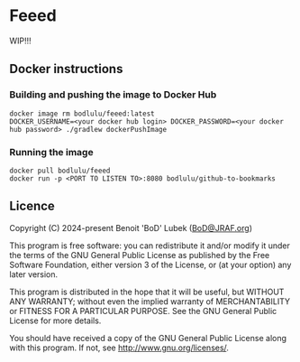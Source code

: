 # Feeed

WIP!!!

## Docker instructions

### Building and pushing the image to Docker Hub

```
docker image rm bodlulu/feeed:latest
DOCKER_USERNAME=<your docker hub login> DOCKER_PASSWORD=<your docker hub password> ./gradlew dockerPushImage
```

### Running the image

```
docker pull bodlulu/feeed
docker run -p <PORT TO LISTEN TO>:8080 bodlulu/github-to-bookmarks
```

## Licence

Copyright (C) 2024-present Benoit 'BoD' Lubek (BoD@JRAF.org)

This program is free software: you can redistribute it and/or modify it under the terms of the GNU General Public
License as published by the Free Software Foundation, either version 3 of the License, or (at your option) any later
version.

This program is distributed in the hope that it will be useful, but WITHOUT ANY WARRANTY; without even the implied
warranty of MERCHANTABILITY or FITNESS FOR A PARTICULAR PURPOSE. See the GNU General Public License for more details.

You should have received a copy of the GNU General Public License along with this program. If not,
see http://www.gnu.org/licenses/.
